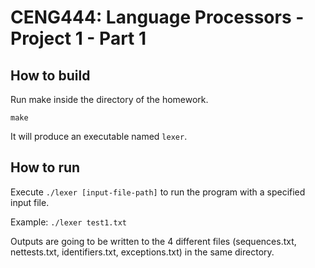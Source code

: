 # CENG444: Language Processors - Project 1 - Part 1

## How to build

Run make inside the directory of the homework.

```make```

It will produce an executable named `lexer`.

## How to run

Execute `./lexer [input-file-path]` to run the program with a specified input file.

Example: `./lexer test1.txt`

Outputs are going to be written to the 4 different files (sequences.txt, nettests.txt, identifiers.txt, exceptions.txt) in the same directory.

